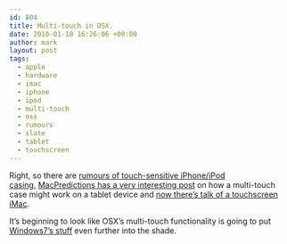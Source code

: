 ```yaml
---
id: 804
title: Multi-touch in OSX.
date: 2010-01-18 16:26:06 +00:00
author: mark
layout: post
tags:
  - apple
  - hardware
  - imac
  - iphone
  - ipod
  - multi-touch
  - osx
  - rumours
  - slate
  - tablet
  - touchscreen
---
```

Right, so there are [rumours of touch-sensitive iPhone/iPod casing](http://www.macrumors.com/2010/01/13/next-generation-iphone-to-offer-touch-sensitive-casing/), [MacPredictions has a very interesting post](http://www.macpredictions.com/2010/01/introducing-all-new-islate-with-magic.html) on how a multi-touch case might work on a tablet device and [now there&#8217;s talk of a touchscreen iMac](http://www.reghardware.co.uk/2010/01/18/apple_touchscreen_imac/).

It&#8217;s beginning to look like OSX&#8217;s multi-touch functionality is going to put [Windows7&#8217;s stuff](http://windows.microsoft.com/en-GB/windows/discover/touch) even further into the shade.